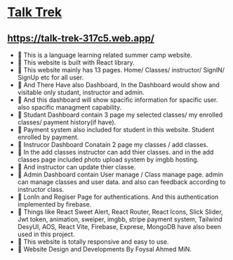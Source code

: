 # [Talk Trek](https://talk-trek-317c5.web.app/)
## https://talk-trek-317c5.web.app/
 
- 📝 This is a language learning related summer camp website.
- 📝 This website is built with React library.
- 📝 This website mainly has 13 pages. Home/ Classes/ instructor/ SignIN/ SignUp etc for all user.
- 📝 And There Have also Dashboard, In the Dashboard would show and visitable only studant, instructor and admin.
- 📝 And this dashboard will show spacific information for spacific user. also spacific managment capability.
- 📝 Studant Dashboard contain 3 page my selected classes/ my enrolled classes/ payment history(if have).
- 📝 Payment system also included for student in this website. Student enrolled by payment.
- 📝 Instrucor Dashboard Conatain 2 page my classes / add classes. 
- 📝 In the add classes instructor can add thier classes. and in the add classes page included photo upload system by imgbb hosting.
- 📝 And instructor can update thier classe.
- 📝 Admin Dashboard contain User manage / Class manage page. admin can manage classes and user data. and also can feedback according to instructor class.
- 📝 LonIn and Regiser Page for authentications. And this authentication implemented by firebase.
- 📝 Things like React Sweet Alert, React Router, React Icons, Slick Slider, Jwt token, animation, sweiper, imgbb, stripe payment system, Tailwind DesyUI, AOS, React Vite, Firebase, Exprese, MongoDB have also been used in this project.
- 📝 This website is totally responsive and easy to use.
- 📝 Website Design and Developments By Foysal Ahmed MiN.
